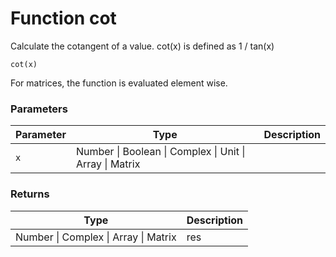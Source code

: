 # Function cot

Calculate the cotangent of a value. cot(x) is defined as 1 / tan(x)

    cot(x)

For matrices, the function is evaluated element wise.


### Parameters

Parameter | Type | Description
--------- | ---- | -----------
`x` | Number &#124; Boolean &#124; Complex &#124; Unit &#124; Array &#124; Matrix | 

### Returns

Type | Description
---- | -----------
Number &#124; Complex &#124; Array &#124; Matrix | res




<!-- Note: This file is automatically generated from source code comments. Changes made in this file will be overridden. -->
